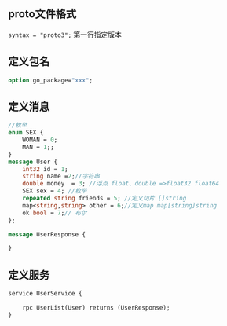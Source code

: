 ## proto文件格式

`syntax = "proto3";` 第一行指定版本 

## 定义包名

```proto
option go_package="xxx";
```
## 定义消息

```proto
//枚举
enum SEX {
    WOMAN = 0;
    MAN = 1;;
}
message User {
    int32 id = 1;
    string name =2;//字符串
    double money  = 3; //浮点 float、double =>float32 float64
    SEX sex = 4; //枚举
    repeated string friends = 5; //定义切片 []string
    map<string,string> other = 6;//定义map map[string]string
    ok bool = 7;// 布尔
};

message UserResponse {

}
```
## 定义服务

```proto
service UserService {

    rpc UserList(User) returns (UserResponse);
}
```